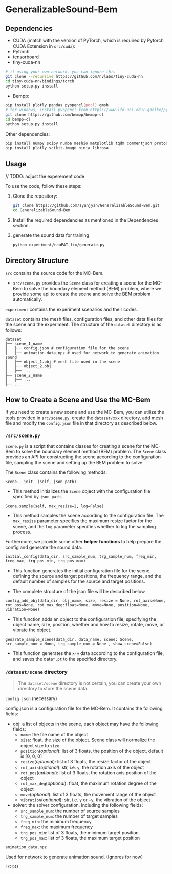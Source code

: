 # GeneralizableSound-Bem

## Dependencies

- CUDA (match with the version of PyTorch, which is required by Pytorch CUDA Extension in `src/cuda`):
- Pytorch
- tensorboard
- tiny-cuda-nn

```bash
# if using your own network, you can ignore this
git clone --recursive https://github.com/nvlabs/tiny-cuda-nn
cd tiny-cuda-nn/bindings/torch
python setup.py install
```

- Bempp:

```bash
pip install plotly pandas pyopencl[pocl] gmsh
# for windows, install pyopencl from https://www.lfd.uci.edu/~gohlke/pythonlibs/#pyopencl
git clone https://github.com/bempp/bempp-cl
cd bempp-cl
python setup.py install
```

Other dependencies:

```bash
pip install numpy scipy numba meshio matplotlib tqdm commentjson protobuf ipywidgets IPython
pip install plotly scikit-image ninja librosa
```


## Usage

// TODO: adjust the experement code

To use the code, follow these steps:

1. Clone the repository:

    ```bash
    git clone https://github.com/syunjyan/GeneralizableSound-Bem.git
    cd GeneralizableSound-Bem
    ```

2. Install the required dependencies as mentioned in the Dependencies section.

3. generate the sound data for training

    ```bash
    python experiment/neuPAT_fix/generate.py
    ```


## Directory Structure

`src` contains the source code for the MC-Bem. 
- `src/scene.py` provides the `Scene` class for creating a scene for the MC-Bem to solve the boundary element method (BEM) problem, where we provide some api to create the scene and solve the BEM problem automatically.

`experiment` contains the experiment scenarios and their codes.

`dataset` contains the mesh files, configuration files, and other data files for the scene and the experiment. The structure of the `dataset` directory is as follows:
```
dataset
├── scene_1_name
│   ├── config.json # configuration file for the scene
│   ├── animation_data.npz # used for network to generate animation sound
│   ├── object_1.obj # mesh file used in the scene
│   ├── object_2.obj
│   ├── ...
├── scene_2_name
│   ├── ...
├── ...

```




## How to Create a Scene and Use the MC-Bem

If you need to create a new scene and use the MC-Bem, you can utilize the tools provided in `src/scene.py`, create the `dataset/xxx` directory, add mesh file and modify the `config.json` file in that directory as described below.

### `/src/scene.py`

`scene.py` is a script that contains classes for creating a scene for the MC-Bem to solve the boundary element method (BEM) problem. The `Scene` class provides an API for constructing the scene according to the configuration file, sampling the scene and setting up the BEM problem to
solve. 

The `Scene` class contains the following methods:

`Scene.__init__(self, json_path)`

- This method initializes the `Scene` object with the configuration file specified by `json_path`.

`Scene.sample(self, max_resize=2, log=False)`

-  This method samples the scene according to the configuration file. The `max_resize` parameter specifies the maximum resize factor for the scene, and the `log` parameter specifies whether to log the sampling process.


Furthermore, we provide some other **helper functions** to help prepare the config and generate the sound data.

`initial_config(data_dir, src_sample_num, trg_sample_num, freq_min, freq_max, trg_pos_min, trg_pos_max)`

- This function generates the initial configuration file for the scene, defining the source and target positions, the frequency range, and the default number of samples for the source and target positions.

- The complete structure of the json file will be described below.

`config_add_obj(data_dir, obj_name, size, resize = None, rot_axis=None, rot_pos=None, rot_max_deg:float=None, move=None, position=None, vibration=None)`

- This function adds an object to the configuration file, specifying the object name, size, position,  whether and how to resize, rotate, move, or vibrate the object.

`genarate_sample_scene(data_dir, data_name, scene: Scene, src_sample_num = None, trg_sample_num = None , show_scene=False)`

- This function generates the `x-y` data according to the configuration file, and saves the data`*.pt` to the specified directory.

### `/dataset/scene` directory

> The `dataset/scene` directory is not certain, you can create your own directory to store the scene data.


`config.json` (necessary)

config.json is a configuration file for the MC-Bem. It contains the following fields:

- obj: a list of objects in the scene, each object may have the following fields:
    - `name`: the file name of the object
    - `size`: float, the size of the object. Scene class will normalize the object size to `size`.
    - `position`(*optional*): list of 3 floats, the position of the object, default is [0, 0, 0]
    - `resize`(*optional*): list of 3 floats, the resize factor of the object
    - `rot_axis`(*optional*): str, i.e. `y`, the rotation axis of the object
    - `rot_pos`(*optional*): list of 3 floats, the rotation axis position of the object
    - `rot_max_deg`(*optional*): float, the maximum rotation degree of the object
    - `move`(*optional*): list of 3 floats, the movement range of the object
    - `vibration`(*optional*): str, i.e. `y` or `-y`, the vibration of the object
- solver: the solver configuration, including the following fields:
    - `src_sample_num`: the number of source samples
    - `trg_sample_num`: the number of target samples
    - `freq_min`: the minimum frequency
    - `freq_max`: the maximum frequency
    - `trg_pos_min`: list of 3 floats, the minimum target position
    - `trg_pos_max`: list of 3 floats, the maximum target position

`animation_data.npz`

Used for network to generate animation sound. (Ignores for now)

TODO
